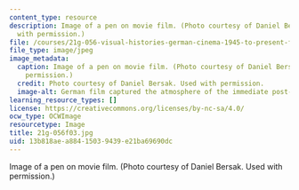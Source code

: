 ```yaml
---
content_type: resource
description: Image of a pen on movie film. (Photo courtesy of Daniel Bersak. Used
  with permission.)
file: /courses/21g-056-visual-histories-german-cinema-1945-to-present-fall-2003/13b818aea88415039439e21ba69690dc_21g-056f03.jpg
file_type: image/jpeg
image_metadata:
  caption: Image of a pen on movie film. (Photo courtesy of Daniel Bersak. Used with
    permission.)
  credit: Photo courtesy of Daniel Bersak. Used with permission.
  image-alt: German film captured the atmosphere of the immediate post-war years.
learning_resource_types: []
license: https://creativecommons.org/licenses/by-nc-sa/4.0/
ocw_type: OCWImage
resourcetype: Image
title: 21g-056f03.jpg
uid: 13b818ae-a884-1503-9439-e21ba69690dc
---
```

Image of a pen on movie film. (Photo courtesy of Daniel Bersak. Used with permission.)